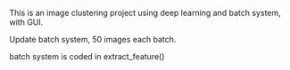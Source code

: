 This is an image clustering project using deep learning and batch system, with GUI.



Update batch system, 50 images each batch.

batch system is coded in extract_feature()
